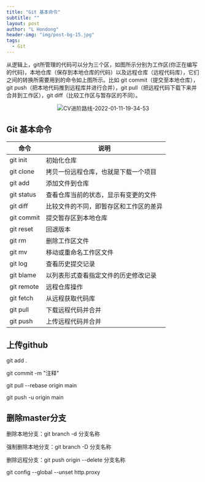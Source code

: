 ```yaml
---
title: "Git 基本命令"
subtitle: ""
layout: post
author: "L Hondong"
header-img: "img/post-bg-15.jpg"
tags:
  - Git
---
```


从逻辑上，git所管理的代码可以分为三个区，如图所示分别为工作区(你正在编写的代码)，本地仓库（保存到本地仓库的代码）以及远程仓库（远程代码库），它们之间的转换所需要用到的命令如上图所示。比如 git commit（提交至本地仓库），git push（把本地代码推到远程库并进行合并），git pull（把远程代码下载下来并合并到工作区），git diff（比较工作区与暂存区的不同）。

<div align=center><img src="https://cdn.jsdelivr.net/gh/lhondong/Assets/Images/CV进阶路线-2022-01-11-19-34-53.png" alt="CV进阶路线-2022-01-11-19-34-53" style="zoom:100%;" /></div>

## Git 基本命令

|命令|说明|
|---|---|
|git init|初始化仓库|
|git clone|拷贝一份远程仓库，也就是下载一个项目|
|git add|添加文件到仓库|
|git status|查看仓库当前的状态，显示有变更的文件|
|git diff|比较文件的不同，即暂存区和工作区的差异|
|git commit|提交暂存区到本地仓库|
|git reset|回退版本|
|git rm|删除工作区文件|
|git mv|移动或重命名工作区文件|
|git log|查看历史提交记录|
|git blame <file>|以列表形式查看指定文件的历史修改记录|
|git remote|远程仓库操作|
|git fetch|从远程获取代码库|
|git pull|下载远程代码并合并|
|git push|上传远程代码并合并|

## 上传github

git add .

git commit -m "注释"

git pull --rebase origin main

git push -u origin main

## 删除master分支

删除本地分支：git branch -d 分支名称

强制删除本地分支：git branch -D 分支名称

删除远程分支：git push origin --delete 分支名称

git config --global --unset http.proxy

